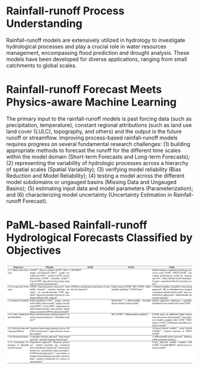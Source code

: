 # Rainfall-runoff Process Understanding
Rainfall-runoff models are extensively utilized in hydrology to investigate hydrological processes and play a crucial role in water resources management, encompassing flood prediction and drought analysis. These models have been developed for diverse applications, ranging from small catchments to global scales. 
# Rainfall-runoff Forecast Meets Physics-aware Machine Learning
The primary input to the rainfall-runoff models is past  forcing data (such as  precipitation, temperature), constant regional attributions (such as land use land cover (LULC), topography, and others) and the output is the future runoff or streamflow. Improving process-based rainfall-runoff models requires progress on several fundamental research challenges:
(1) building appropriate methods to forecast the runoff for the different time scales within the model domain (Short-term Forecasts and Long-term Forecasts); (2) representing the variability of hydrologic processes across a hierarchy of spatial scales (Spatial Variability); (3) verifying model reliability (Bias Reduction and Model Reliability); (4) testing  a model
across the different model subdomains or ungauged basins (Missing Data and Ungauged Basins); (5) estimating input data and model parameters (Parameterization); and (6) characterizing model uncertainty (Uncertainty Estimation in Rainfall-runoff Forecast). 
# PaML-based Rainfall-runoff Hydrological Forecasts Classified by Objectives
![image](https://github.com/HydroPML/HydroPML_Rainfall_runoff/blob/main/Table6.png)
